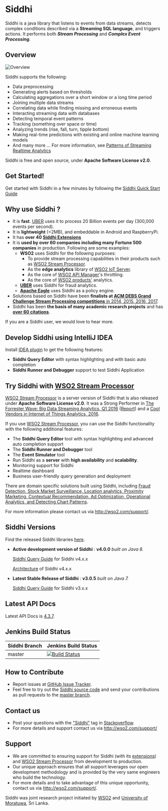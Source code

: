 Siddhi 
======

Siddhi is a java library that listens to events from data streams, detects complex conditions described via a **Streaming
 SQL language**, and triggers actions. It performs both **_Stream Processing_** and **_Complex Event Processing_**.  
 
## Overview 

![](https://raw.githubusercontent.com/wso2/siddhi/master/docs/images/siddhi-overview.png?raw=true "Overview")

Siddhi supports the following:
 
* Data preprocessing
* Generating alerts based on thresholds
* Calculating aggregations over a short window or a long time period
* Joining multiple data streams
* Correlating data while finding missing and erroneous events
* Interacting streaming data with databases
* Detecting temporal event patterns
* Tracking (something over space or time)
* Analyzing trends (rise, fall, turn, tipple bottom)
* Making real-time predictions with existing and online machine learning models
* And many more ...  For more information, see <a target="_blank" href="http://www.kdnuggets.com/2015/08/patterns-streaming-realtime-analytics.html">Patterns of Streaming Realtime Analytics</a>

Siddhi is free and open source, under **Apache Software License v2.0**.

## Get Started!

Get started with Siddhi in a few minutes by following the <a target="_blank" href="https://wso2.github.io/siddhi/documentation/siddhi-quckstart-4.0/">Siddhi Quick Start Guide</a>

## Why use Siddhi ? 

* It is **fast**. <a target="_blank" href="http://wso2.com/library/conference/2017/2/wso2con-usa-2017-scalable-real-time-complex-event-processing-at-uber?utm_source=gitanalytics&utm_campaign=gitanalytics_Jul17">UBER</a> 
uses it to process 20 Billion events per day (300,000 events per second). 
* It is **lightweight** (<2MB),  and embeddable in Android and RaspberryPi.
* It has **over 40 <a target="_blank" href="https://wso2.github.io/siddhi/extensions/">Siddhi Extensions</a>**
* It is **used by over 60 companies including many Fortune 500 companies** in production. Following are some examples:
    * **WSO2** uses Siddhi for the following purposes:
        * To provide stream processing capabilities in their products such as <a target="_blank" href="http://wso2.com/analytics?utm_source=gitanalytics&utm_campaign=gitanalytics_Jul17">WSO2 Stream Processor</a>.
        * As the **edge analytics** library of [WSO2 IoT Server](http://wso2.com/iot?utm_source=gitanalytics&utm_campaign=gitanalytics_Jul17).
        * As the core of <a target="_blank" href="http://wso2.com/api-management?utm_source=gitanalytics&utm_campaign=gitanalytics_Jul17">WSO2 API Manager</a>'s throttling. 
        * As the core of <a target="_blank" href="http://wso2.com/platform?utm_source=gitanalytics&utm_campaign=gitanalytics_Jul17">WSO2 products'</a> analytics.
    * **<a target="_blank" href="http://wso2.com/library/conference/2017/2/wso2con-usa-2017-scalable-real-time-complex-event-processing-at-uber?utm_source=gitanalytics&utm_campaign=gitanalytics_Jul17">UBER</a>** uses Siddhi for fraud analytics.
    * **<a target="_blank" href="http://eagle.apache.org/docs/index.html">Apache Eagle</a>** uses Siddhi as a policy engine.
* Solutions based on Siddhi have been **finalists at <a target="_blank" href="http://dl.acm.org/results.cfm?query=(%252Bgrand%20%252Bchallenge%20%252Bwso2)&within=owners.owner=HOSTED&filtered=&dte=&bfr=">ACM DEBS Grand Challenge Stream Processing competitions** in 2014, 2015, 2016, 2017</a>.
* Siddhi has been **the basis of many academic research projects** and has <a target="_blank" href="https://scholar.google.com/scholar?cites=5113376427716987836&as_sdt=2005&sciodt=0,5&hl=en">**over 60 citations**</a>. 

If you are a Siddhi user, we would love to hear more. 

## Develop Siddhi using IntelliJ IDEA 

Install <a target="_blank" href="https://wso2.github.io/siddhi-plugin-idea/">IDEA plugin</a> to get the following features:

* **Siddhi Query Editor** with syntax highlighting and with basic auto completion
* **Siddhi Runner and Debugger** support to test Siddhi Application

## Try Siddhi with <a target="_blank" href="http://wso2.com/analytics?utm_source=gitanalytics&utm_campaign=gitanalytics_Jul17">WSO2 Stream Processor</a>

<a target="_blank" href="http://wso2.com/analytics?utm_source=gitanalytics&utm_campaign=gitanalytics_Jul17">WSO2 Stream Processor</a> is a server version of Siddhi that is also released under 
 **Apache Software License v2.0**. It was a Strong Performer in <a target="_blank" href="https://go.forrester.com/blogs/16-04-16-15_true_streaming_analytics_platforms_for_real_time_everything/">The Forrester Wave: Big Data Streaming Analytics, Q1 2016</a> 
 (<a target="_blank" href="https://www.forrester.com/report/The+Forrester+Wave+Big+Data+Streaming+Analytics+Q1+2016/-/E-RES129023">Report</a>) 
and a <a target="_blank" href="https://www.gartner.com/doc/3314217/cool-vendors-internet-things-analytics">Cool Vendors in Internet of Things Analytics, 2016</a>. 

If you use <a target="_blank" href="http://wso2.com/analytics?utm_source=gitanalytics&utm_campaign=gitanalytics_Jul17">WSO2 Stream Processor</a>, you can use the Siddhi functionality with the following additional features:  

* The **Siddhi Query Editor** tool with syntax highlighting and advanced auto completion support
* The **Siddhi Runner and Debugger** tool
* The **Event Simulator**  tool
* Run Siddhi as a **server** with **high availability** and **scalability**.
* Monitoring support for Siddhi
* Realtime dashboard 
* Business user-friendly query generation and deployment

There are domain specific solutions built using Siddhi, including <a target="_blank" href="https://wso2.com/analytics/solutions?utm_source=gitanalytics&utm_campaign=gitanalytics_Jul17">Fraud Detection, Stock Market Surveillance, Location analytics, Proximity Marketing, Contextual Recommendation, Ad Optimization, Operational Analytics, and Detecting Chart Patterns</a>. 

For more information please contact us via <a target="_blank" href="http://wso2.com/support?utm_source=gitanalytics&utm_campaign=gitanalytics_Jul17">http://wso2.com/support/</a>.

## Siddhi Versions

Find the released Siddhi libraries <a target="_blank" href="http://maven.wso2.org/nexus/content/groups/wso2-public/org/wso2/siddhi/">here</a>.

 <a target="_blank" href=""></a> 
 
* **Active development version of Siddhi** : **v4.0.0**  _built on Java 8._ 
     
    <a target="_blank" href="https://wso2.github.io/siddhi/documentation/siddhi-4.0/">Siddhi Query Guide</a> for Siddhi v4.x.x
    
    <a target="_blank" href="https://wso2.github.io/siddhi/documentation/siddhi-architecture/">Architecture</a> of Siddhi v4.x.x


* **Latest Stable Release of Siddhi** : **v3.0.5** _built on Java 7._

    <a target="_blank" href="https://docs.wso2.com/display/DAS310/Siddhi+Query+Language">Siddhi Query Guide</a> for Siddhi v3.x.x

## Latest API Docs 

Latest API Docs is <a target="_blank" href="https://wso2.github.io/siddhi/api/4.3.7">4.3.7</a>.

## Jenkins Build Status

|  Siddhi Branch | Jenkins Build Status |
| :---------------------------------------- |:---------------------------------------
| master         | [![Build Status](https://wso2.org/jenkins/view/wso2-dependencies/job/siddhi/job/siddhi/badge/icon)](https://wso2.org/jenkins/view/wso2-dependencies/job/siddhi/job/siddhi )|

## How to Contribute
* Report issues at <a target="_blank" href="https://github.com/wso2/siddhi/issues">GitHub Issue Tracker</a>.
* Feel free to try out the <a target="_blank" href="https://github.com/wso2/siddhi">Siddhi source code</a> and send your contributions as pull requests to the <a target="_blank" href="https://github.com/wso2/siddhi/tree/master">master branch</a>. 
 
## Contact us 
 * Post your questions with the <a target="_blank" href="http://stackoverflow.com/search?q=siddhi">"Siddhi"</a> tag in <a target="_blank" href="http://stackoverflow.com/search?q=siddhi">Stackoverflow</a>. 
 * For more details and support contact us via <a target="_blank" href="http://wso2.com/support?utm_source=gitanalytics&utm_campaign=gitanalytics_Jul17">http://wso2.com/support/</a>
 
## Support 
* We are committed to ensuring support for Siddhi (with its <a target="_blank" href="https://wso2.github.io/siddhi/extensions/">extensions</a>) and <a target="_blank" href="http://wso2.com/analytics?utm_source=gitanalytics&utm_campaign=gitanalytics_Jul17">WSO2 Stream Processor</a> from development to production. 
* Our unique approach ensures that all support leverages our open development methodology and is provided by the very same engineers who build the technology. 
* For more details and to take advantage of this unique opportunity, contact us via <a target="_blank" href="http://wso2.com/support?utm_source=gitanalytics&utm_campaign=gitanalytics_Jul17">http://wso2.com/support/</a>. 


Siddhi was joint research project initiated by <a target="_blank" href="http://wso2.com/"> WSO2</a> and <a target="_blank" href="http://www.mrt.ac.lk/web/">University of Moratuwa</a>, Sri Lanka.
